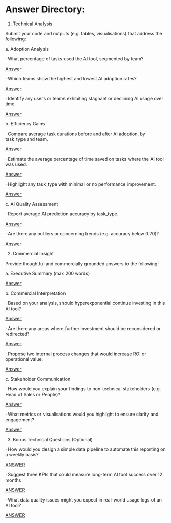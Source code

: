 # Answer Directory:

1. Technical Analysis

Submit your code and outputs (e.g. tables, visualisations) that address the following:

a. Adoption Analysis

· What percentage of tasks used the AI tool, segmented by team?

[Answer](Q1_Technical_Analysis/A_Adoption_Analysis/readme.md#i-what-percentage-of-tasks-used-the-ai-tool-segmented-by-team)

· Which teams show the highest and lowest AI adoption rates?

[Answer](Q1_Technical_Analysis/A_Adoption_Analysis/readme.md#ii-which-teams-show-the-highest-and-lowest-ai-adoption-rates)

· Identify any users or teams exhibiting stagnant or declining AI usage over time.

[Answer](Q1_Technical_Analysis/A_Adoption_Analysis/readme.md#iii-identify-any-users-or-teams-exhibiting-stagnant-or-declining-ai-usage-over-time)

b. Efficiency Gains

· Compare average task durations before and after AI adoption, by task_type and team.

[Answer](Q1_Technical_Analysis/B_Efficiency_Gains/readme.md#i-compare-average-task-durations-before-and-after-ai)

· Estimate the average percentage of time saved on tasks where the AI tool was used.

[Answer](Q1_Technical_Analysis/B_Efficiency_Gains/readme.md#ii-estimate-average-percentage-of-time-saved-on-ai-assisted-tasks)

· Highlight any task_type with minimal or no performance improvement.

[Answer](Q1_Technical_Analysis/B_Efficiency_Gains/readme.md#iii-highlight-task-types-with-minimal-or-no-performance-improvement)

c. AI Quality Assessment

· Report average AI prediction accuracy by task_type.

[Answer](Q1_Technical_Analysis/C_AI_Quality_Assessment/readme.md#average-ai-prediction-accuracy-by-task-type)  

· Are there any outliers or concerning trends (e.g. accuracy below 0.70)?

[Answer](Q1_Technical_Analysis/C_AI_Quality_Assessment/readme.md#outliers-and-concerning-trends)  


2. Commercial Insight

Provide thoughtful and commercially grounded answers to the following:

a. Executive Summary (max 200 words)

[Answer](Q2_Commercial_Insights/A_Executive_Summary/readme.md) 

b. Commercial Interpretation

· Based on your analysis, should hyperexponential continue investing in this AI tool?

[Answer](Q2_Commercial_Insights/B_Commercial_Interpretation/readme.md#1-should-hyperexponential-continue-investing-in-this-ai-tool) 

· Are there any areas where further investment should be reconsidered or redirected?

[Answer](Q2_Commercial_Insights/B_Commercial_Interpretation/readme.md#2-are-there-any-areas-where-further-investment-should-be-reconsidered-or-redirected)

· Propose two internal process changes that would increase ROI or operational value.

[Answer](Q2_Commercial_Insights/B_Commercial_Interpretation/readme.md#3-two-internal-process-changes-to-boost-roi-and-operational-value) 

c. Stakeholder Communication

· How would you explain your findings to non-technical stakeholders (e.g. Head of Sales or People)?

[Answer](Q2_Commercial_Insights/C_Stakeholder_Communication/readme.md#1-how-would-you-explain-your-findings-to-non-technical-stakeholders-eg-head-of-sales-or-people) 

· What metrics or visualisations would you highlight to ensure clarity and engagement?

[Answer](Q2_Commercial_Insights/C_Stakeholder_Communication/readme.md#2-what-metrics-or-visualisations-would-you-highlight-to-ensure-clarity-and-engagement)

3. Bonus Technical Questions (Optional)

· How would you design a simple data pipeline to automate this reporting on a weekly basis?

[ANSWER](Q3_Bonus_Technical/readme.md#how-would-you-design-a-simple-data-pipeline-to-automate-this-reporting-on-a-weekly-basis)

· Suggest three KPIs that could measure long-term AI tool success over 12 months.

[ANSWER](Q3_Bonus_Technical/readme.md#suggest-three-kpis-that-could-measure-long-term-ai-tool-success-over-12-months)

· What data quality issues might you expect in real-world usage logs of an AI tool?

[ANSWER](Q3_Bonus_Technical/readme.md#what-data-quality-issues-might-you-expect-in-real-world-usage-logs-of-an-ai-tool)